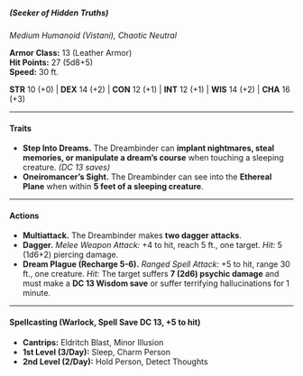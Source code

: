 ##### _(Seeker of Hidden Truths)_

_Medium Humanoid (Vistani), Chaotic Neutral_

**Armor Class:** 13 (Leather Armor)  
**Hit Points:** 27 (5d8+5)  
**Speed:** 30 ft.

**STR** 10 (+0) | **DEX** 14 (+2) | **CON** 12 (+1) | **INT** 12 (+1) | **WIS** 14 (+2) | **CHA** 16 (+3)

---

#### **Traits**

- **Step Into Dreams.** The Dreambinder can **implant nightmares, steal memories, or manipulate a dream’s course** when touching a sleeping creature. _(DC 13 saves)_
- **Oneiromancer’s Sight.** The Dreambinder can see into the **Ethereal Plane** when within **5 feet of a sleeping creature**.

---

#### **Actions**

- **Multiattack.** The Dreambinder makes **two dagger attacks**.
- **Dagger.** _Melee Weapon Attack:_ +4 to hit, reach 5 ft., one target. _Hit:_ 5 (1d6+2) piercing damage.
- **Dream Plague (Recharge 5-6).** _Ranged Spell Attack:_ +5 to hit, range 30 ft., one creature. _Hit:_ The target suffers **7 (2d6) psychic damage** and must make a **DC 13 Wisdom save** or suffer terrifying hallucinations for 1 minute.

---

#### **Spellcasting (Warlock, Spell Save DC 13, +5 to hit)**

- **Cantrips:** Eldritch Blast, Minor Illusion
- **1st Level (3/Day):** Sleep, Charm Person
- **2nd Level (2/Day):** Hold Person, Detect Thoughts
